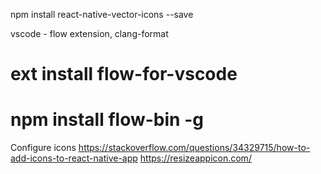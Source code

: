 
npm install react-native-vector-icons --save


vscode - flow extension, clang-format
# ext install flow-for-vscode
# npm install flow-bin -g


Configure icons
https://stackoverflow.com/questions/34329715/how-to-add-icons-to-react-native-app
https://resizeappicon.com/
